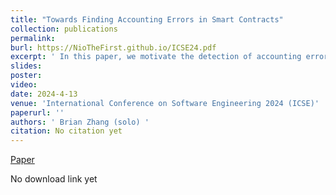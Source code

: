 ```yaml
---
title: "Towards Finding Accounting Errors in Smart Contracts"
collection: publications
permalink:
burl: https://NioTheFirst.github.io/ICSE24.pdf
excerpt: ' In this paper, we motivate the detection of accounting errors in smart contracts by introducing an automated tool which utilized refinement types for type checking. The tool outperforms current state-of-the-art tools.'
slides: 
poster: 
video: 
date: 2024-4-13
venue: 'International Conference on Software Engineering 2024 (ICSE)'
paperurl: ''
authors: ' Brian Zhang (solo) '
citation: No citation yet
---
```



[Paper](https://NioTheFirst.github.io/icse24.pdf)



No download link yet

  


